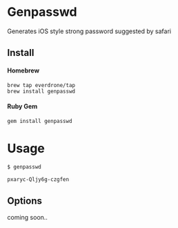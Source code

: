 # Genpasswd

Generates iOS style strong password suggested by safari

## Install

#### Homebrew

```
brew tap everdrone/tap
brew install genpasswd
```

#### Ruby Gem

```
gem install genpasswd
```

# Usage

```bash
$ genpasswd

pxaryc-Qljy6g-czgfen
```

## Options

coming soon..
